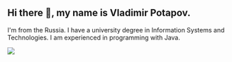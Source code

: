 ## Hi there 👋, my name is Vladimir Potapov.
I'm from the Russia.
I have a university degree in Information Systems and Technologies. I am experienced in programming with Java.


![](https://komarev.com/ghpvc/?username=vlj2007&style=flat-square)


<!--
**vlj2007/vlj2007** is a ✨ _special_ ✨ repository because its `README.md` (this file) appears on your GitHub profile.

Here are some ideas to get you started:

- 🔭 I’m currently working on ...
- 🌱 I’m currently learning ...
- 👯 I’m looking to collaborate on ...
- 🤔 I’m looking for help with ...
- 💬 Ask me about ...
- 📫 How to reach me: ...
- 😄 Pronouns: ...
- ⚡ Fun fact: ...
-->
